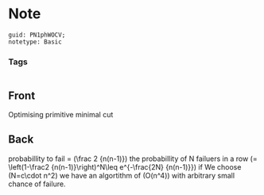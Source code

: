 # Note
```
guid: PN1phWOCV;
notetype: Basic
```

### Tags
```
```

## Front
Optimising primitive minimal cut

## Back
probabillity to fail = \(\frac 2 {n(n-1)}\)
the probabillity of N failuers in a row \(= \left(1-\frac2 {n(n-1)}\right)^N\leq e^{-\frac{2N} {n(n-1)}}\)
if We choose \(N=c\cdot n^2\) we have an algortithm of \(O(n^4)\) with arbitrary small chance of failure.
